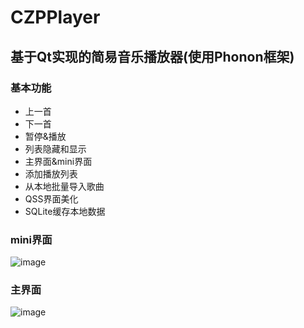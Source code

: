 # CZPPlayer
## 基于Qt实现的简易音乐播放器(使用Phonon框架)
### 基本功能
* 上一首
* 下一首
* 暂停&播放
* 列表隐藏和显示
* 主界面&mini界面
* 添加播放列表
* 从本地批量导入歌曲
* QSS界面美化
* SQLite缓存本地数据

### mini界面
![image](https://github.com/positiveczp/CZPPlayer/raw/master/screenshots/mini界面.png)
### 主界面
![image](https://github.com/positiveczp/CZPPlayer/raw/master/screenshots/主界面.png)













